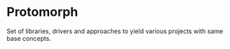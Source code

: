 # Protomorph
Set of libraries, drivers and approaches to yield various projects with same base concepts.


